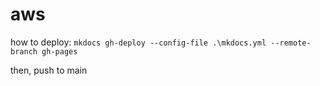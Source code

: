 # aws

how to deploy:
`mkdocs gh-deploy --config-file .\mkdocs.yml --remote-branch gh-pages`

then, push to main